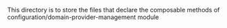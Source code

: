This directory is to store the files that declare the composable methods of configuration/domain-provider-management module